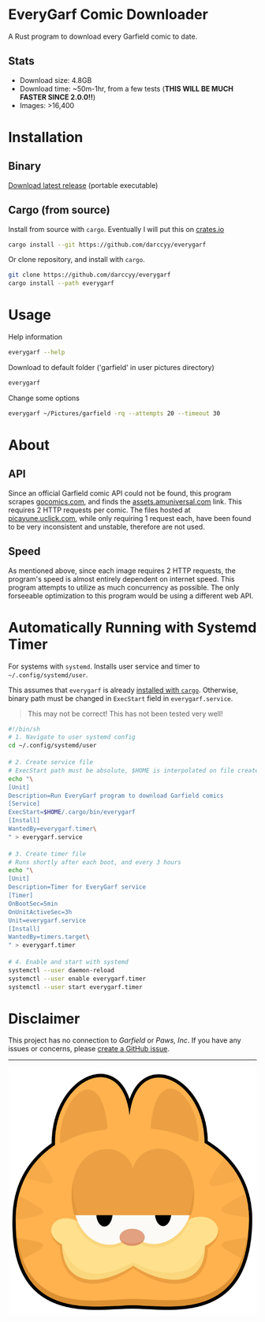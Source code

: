# EveryGarf Comic Downloader

A Rust program to download every Garfield comic to date.

## Stats

- Download size: 4.8GB
- Download time: ~50m-1hr, from a few tests (**THIS WILL BE MUCH FASTER SINCE 2.0.0!!**)
- Images: >16,400

# Installation

## Binary

[Download latest release](https://github.com/darccyy/everygarf/releases/latest) (portable executable)

## Cargo (from source)

Install from source with `cargo`.
Eventually I will put this on [crates.io](https://crates.io)

```sh
cargo install --git https://github.com/darccyy/everygarf
```

Or clone repository, and install with `cargo`.

```sh
git clone https://github.com/darccyy/everygarf
cargo install --path everygarf
```

# Usage

Help information

```sh
everygarf --help
```

Download to default folder ('garfield' in user pictures directory)

```sh
everygarf
```

Change some options

```sh
everygarf ~/Pictures/garfield -rq --attempts 20 --timeout 30
```

# About

## API

Since an official Garfield comic API could not be found, this program scrapes [gocomics.com](https://www.gocomics.com/garfield/1978/6/19), and finds the [assets.amuniversal.com](https://assets.amuniversal.com/aead3a905f69012ee3c100163e41dd5b) link. This requires 2 HTTP requests per comic. The files hosted at [picayune.uclick.com](https://picayune.uclick.com/comics/ga/1978/ga780619.gif), while only requiring 1 request each, have been found to be very inconsistent and unstable, therefore are not used.

## Speed

As mentioned above, since each image requires 2 HTTP requests, the program's speed is almost entirely dependent on internet speed. This program attempts to utilize as much concurrency as possible. The only forseeable optimization to this program would be using a different web API.

# Automatically Running with Systemd Timer

For systems with `systemd`.
Installs user service and timer to `~/.config/systemd/user`.

This assumes that `everygarf` is already [installed with `cargo`](#cargo-from-source).
Otherwise, binary path must be changed in `ExecStart` field in `everygarf.service`.

> This may not be correct! This has not been tested very well!

```sh
#!/bin/sh
# 1. Navigate to user systemd config
cd ~/.config/systemd/user

# 2. Create service file
# ExecStart path must be absolute, $HOME is interpolated on file create
echo "\
[Unit]
Description=Run EveryGarf program to download Garfield comics
[Service]
ExecStart=$HOME/.cargo/bin/everygarf
[Install]
WantedBy=everygarf.timer\
" > everygarf.service

# 3. Create timer file
# Runs shortly after each boot, and every 3 hours
echo "\
[Unit]
Description=Timer for EveryGarf service
[Timer]
OnBootSec=5min
OnUnitActiveSec=3h
Unit=everygarf.service
[Install]
WantedBy=timers.target\
" > everygarf.timer

# 4. Enable and start with systemd
systemctl --user daemon-reload
systemctl --user enable everygarf.timer
systemctl --user start everygarf.timer
```

# Disclaimer

This project has no connection to *Garfield* or *Paws, Inc*. 
If you have any issues or concerns, please [create a GitHub issue](https://github.com/darccyy/everygarf/issues/new).

---

![Icon: Stylized Garfield Face](./icon.png)

